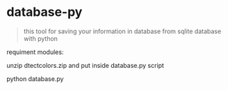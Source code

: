 # database-py

> this tool for saving your information in database from sqlite database with python

requiment modules:

unzip dtectcolors.zip and put inside database.py script

python database.py


